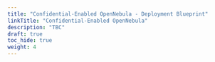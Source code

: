 ```yaml
---
title: "Confidential-Enabled OpenNebula - Deployment Blueprint"
linkTitle: "Confidential-Enabled OpenNebula"
description: "TBC"
draft: true
toc_hide: true
weight: 4
---
```


